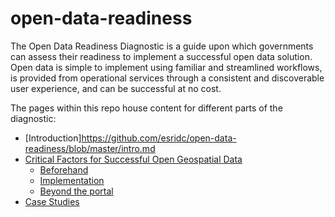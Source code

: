 # open-data-readiness

The Open Data Readiness Diagnostic is a guide upon which governments can assess their readiness to implement a successful open data solution. Open data is simple to implement using familiar and streamlined workflows, is provided from operational services through a consistent and discoverable user experience, and can be successful at no cost.

The pages within this repo house content for different parts of the diagnostic: 
* [Introduction]https://github.com/esridc/open-data-readiness/blob/master/intro.md
* [Critical Factors for Successful Open Geospatial Data](https://github.com/esridc/open-data-readiness/tree/master/success-factors)
  * [Beforehand](https://github.com/esridc/open-data-readiness/blob/master/success-factors/beforehand.md)
  * [Implementation](https://github.com/esridc/open-data-readiness/blob/master/success-factors/implementation.md)
  * [Beyond the portal](https://github.com/esridc/open-data-readiness/blob/master/success-factors/beyond.md)
* [Case Studies](https://github.com/esridc/open-data-readiness/blob/master/case-studies.md)
